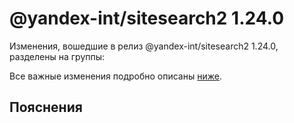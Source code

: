 # @yandex-int/sitesearch2 1.24.0

<!-- ЧЕЛОВЕЧЕСКОЕ ВСТУПЛЕНИЕ -->

Изменения, вошедшие в релиз @yandex-int/sitesearch2 1.24.0, разделены на группы:

Все важные изменения подробно описаны [ниже](#Пояснения).

## Пояснения

